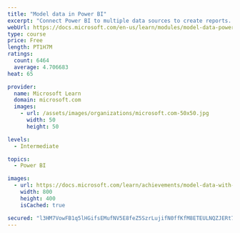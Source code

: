 ```yaml
---
title: "Model data in Power BI"
excerpt: "Connect Power BI to multiple data sources to create reports. Define the relationship between your data sources."
webUrl: https://docs.microsoft.com/en-us/learn/modules/model-data-power-bi/
type: course
price: Free
length: PT1H7M
ratings:
  count: 6464
  average: 4.706683
heat: 65

provider:
  name: Microsoft Learn
  domain: microsoft.com
  images:
    - url: /assets/images/organizations/microsoft.com-50x50.jpg
      width: 50
      height: 50

levels:
  - Intermediate

topics:
  - Power BI

images:
  - url: https://docs.microsoft.com/learn/achievements/model-data-with-power-bi-desktop-social.png
    width: 800
    height: 400
    isCached: true

secured: "l3HM7VowFB1q5lHGifsEMufNV5E8feZ5SzrLujifN0ffKfM8ETEULNQZJERt74k14+3Wvh2nPAFUhpVDPnW00VFYwUtwqcTHkpZ2g8yaDubBr7WQmhGdX+AgjHsxDlrnPHq0YFTPjDOpgoIqQ3DOvGYJvgcQHWW9Dn4zJrHleEBBbA4oXZI+jFvHFwmkdhqq2J2Ur4de5t3+eJYnA/pUbvFlfgZ5eYdKWX1tryp0+Vx4LuPlb7wAg5+e5UfVVyo/awfrqpSttySQpUo3X46H8sxzSe5OhQhraXazK9yDTqWlqnSvcgeupfHFkQMD9hq7teKth3WiPWIopWuDYHW4Pgi3vQHihPngn1/7NuvcjftWwxCJxWG2+GW+vrJFmLkjH5VOrjFWCbH/daWEDWO3QaOAn/fDhK4cPE9lfiEPBGQ=;yctI/twJJgRQtl7vqqfKvQ=="
---
```



